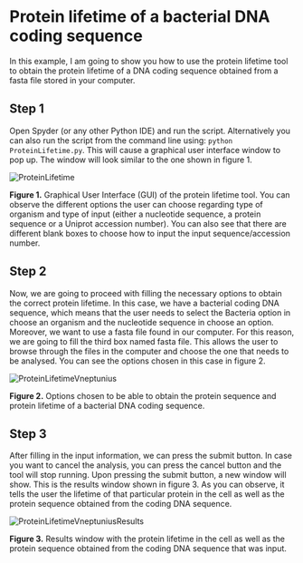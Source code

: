# Protein lifetime of a bacterial DNA coding sequence

In this example, I am going to show you how to use the protein lifetime tool to obtain the protein lifetime of a DNA coding sequence obtained from a fasta file stored in your computer.

## Step 1

Open Spyder (or any other Python IDE) and run the script. Alternatively you can also run the script from the command line using: `python ProteinLifetime.py`. This will cause a graphical user interface window to pop up. The window will look similar to the one shown in figure 1.

![ProteinLifetime](https://user-images.githubusercontent.com/70640998/111024653-3fba0280-83e0-11eb-858e-6c485913f7b5.jpg)

**Figure 1.** Graphical User Interface (GUI) of the protein lifetime tool. You can observe the different options the user can choose regarding type of organism and type of input (either a nucleotide sequence, a protein sequence or a Uniprot accession number). You can also see that there are different blank boxes to choose how to input the input sequence/accession number.

## Step 2

Now, we are going to proceed with filling the necessary options to obtain the correct protein lifetime. In this case, we have a bacterial coding DNA sequence, which means that the user needs to select the Bacteria option in choose an organism and the nucleotide sequence in choose an option. Moreover, we want to use a fasta file found in our computer. For this reason, we are going to fill the third box named fasta file. This allows the user to browse through the files in the computer and choose the one that needs to be analysed. You can see the options chosen in this case in figure 2.

![ProteinLifetimeVneptunius](https://user-images.githubusercontent.com/70640998/111026377-2ae26c80-83ea-11eb-8327-75171d7d818c.jpg)

**Figure 2.** Options chosen to be able to obtain the protein sequence and protein lifetime of a bacterial DNA coding sequence.

## Step 3

After filling in the input information, we can press the submit button. In case you want to cancel the analysis, you can press the cancel button and the tool will stop running. Upon pressing the submit button, a new window will show. This is the results window shown in figure 3. As you can observe, it tells the user the lifetime of that particular protein in the cell as well as the protein sequence obtained from the coding DNA sequence.

![ProteinLifetimeVneptuniusResults](https://user-images.githubusercontent.com/70640998/111026390-3a61b580-83ea-11eb-84df-8dbdf47e632d.jpg)

**Figure 3.** Results window with the protein lifetime in the cell as well as the protein sequence obtained from the coding DNA sequence that was input.
